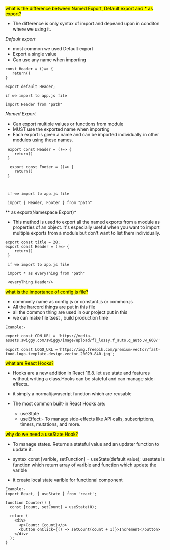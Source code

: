 <mark> what is the difference between Named Export, Default export and * as export?</mark>

 - The difference is only syntax of import and depeand upon in conditon where we using it.

*Default  export*
 - most common we used  Default  export 
 - Export a single value
 - Can use any name when importing

 ```
 const Header = ()=> {
    return()
 }

 export default Header;

 if we import to app.js file

 import Header from "path"

 ```
*Named Export*
- Can export multiple values or functions from module
- MUST use the exported name when importing
- Each export is given a name and can be imported individually in other modules using these names.

```
 export const Header = ()=> {
    return()
 }

  export const Footer = ()=> {
    return()
 }



 if we import to app.js file

 import { Header, Footer } from "path"

```

 ** as export(Namespace Export)*

- This method is used to export all the named exports from a module as properties of an object. It's especially useful when you want to import multiple exports from a module but don't want to list them individually.

```
export const title = 28;
export const Header = ()=> {
    return()
 }

 if we import to app.js file

 import * as everyThing from "path"

 <everyThing.Header/>
```


<mark>what is the importance of config.js file?</mark>

- commonly name as config.js or constant.js or common.js
- All the harcord things are put in this file 
- all the common thing are used in our project put in this
- we can make file tsest , build production time

```
Example:- 

export const CDN_URL = 'https://media-assets.swiggy.com/swiggy/image/upload/fl_lossy,f_auto,q_auto,w_660/'

export const LOGO_URL ='https://img.freepik.com/premium-vector/fast-food-logo-template-design-vector_20029-840.jpg';
```

<mark> what are React Hooks?</mark>

- Hooks are a new addition in React 16.8. let use state and features without writing a class.Hooks can be stateful and can manage side-effects.

- it simply a normal/javascript function which are reusable

- The most common built-in React Hooks are:
    - useState
    - useEffect:- To manage side-effects like API calls, subscriptions, timers, mutations, and more.

<mark>why do we need a useState Hook? </mark>

- To manage states. Returns a stateful value and an updater function to update it.

- syntex  const [varible, setFunction] = useState(default value);
usestate  is function which return array of varible and function which update the varible 

- it create local state varible for functional component


```
Example:-
import React, { useState } from 'react';

function Counter() {
  const [count, setCount] = useState(0);

  return (
    <div>
      <p>Count: {count}</p>
      <button onClick={() => setCount(count + 1)}>Increment</button>
    </div>
  );
}
```